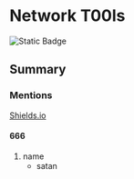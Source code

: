 # Network T00ls
![Static Badge](https://img.shields.io/badge/wizard_-r00tb33r-_any?color=%23F7931A)

## Summary


### Mentions
[Shields.io](https://shields.io/badges/static-badge)


#### 666
1. name
    - satan


